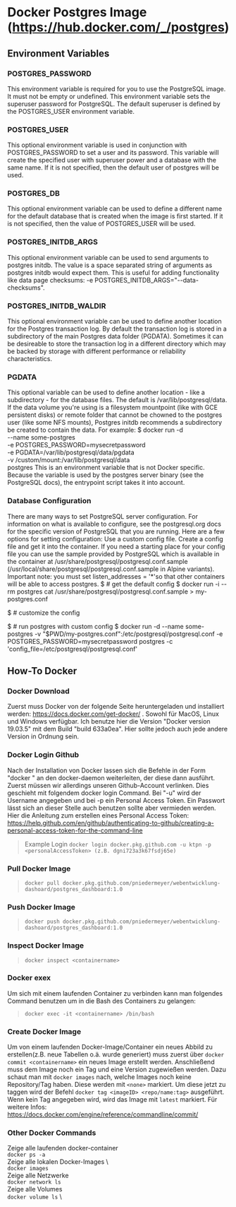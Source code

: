 # Docker Postgres Image (https://hub.docker.com/_/postgres)
## Environment Variables
### POSTGRES_PASSWORD
This environment variable is required for you to use the PostgreSQL image. It must not be empty or undefined. This environment variable sets the superuser password for PostgreSQL. The default superuser is defined by the POSTGRES_USER environment variable.
### POSTGRES_USER
This optional environment variable is used in conjunction with POSTGRES_PASSWORD to set a user and its password. This variable will create the specified user with superuser power and a database with the same name. If it is not specified, then the default user of postgres will be used.
### POSTGRES_DB
This optional environment variable can be used to define a different name for the default database that is created when the image is first started. If it is not specified, then the value of POSTGRES_USER will be used.
### POSTGRES_INITDB_ARGS
This optional environment variable can be used to send arguments to postgres initdb. The value is a space separated string of arguments as postgres initdb would expect them. This is useful for adding functionality like data page checksums: -e POSTGRES_INITDB_ARGS="--data-checksums".
### POSTGRES_INITDB_WALDIR
This optional environment variable can be used to define another location for the Postgres transaction log. By default the transaction log is stored in a subdirectory of the main Postgres data folder (PGDATA). Sometimes it can be desireable to store the transaction log in a different directory which may be backed by storage with different performance or reliability characteristics.
### PGDATA
This optional variable can be used to define another location - like a subdirectory - for the database files. The default is /var/lib/postgresql/data. If the data volume you're using is a filesystem mountpoint (like with GCE persistent disks) or remote folder that cannot be chowned to the postgres user (like some NFS mounts), Postgres initdb recommends a subdirectory be created to contain the data.
For example:
$ docker run -d \
    --name some-postgres \
    -e POSTGRES_PASSWORD=mysecretpassword \
    -e PGDATA=/var/lib/postgresql/data/pgdata \
    -v /custom/mount:/var/lib/postgresql/data \
    postgres
This is an environment variable that is not Docker specific. Because the variable is used by the postgres server binary (see the PostgreSQL docs), the entrypoint script takes it into account.
### Database Configuration
There are many ways to set PostgreSQL server configuration. For information on what is available to configure, see the postgresql.org docs for the specific version of PostgreSQL that you are running. Here are a few options for setting configuration:
Use a custom config file. Create a config file and get it into the container. If you need a starting place for your config file you can use the sample provided by PostgreSQL which is available in the container at /usr/share/postgresql/postgresql.conf.sample (/usr/local/share/postgresql/postgresql.conf.sample in Alpine variants).
Important note: you must set listen_addresses = '*'so that other containers will be able to access postgres.
$ # get the default config
$ docker run -i --rm postgres cat /usr/share/postgresql/postgresql.conf.sample > my-postgres.conf
 
$ # customize the config
 
$ # run postgres with custom config
$ docker run -d --name some-postgres -v "$PWD/my-postgres.conf":/etc/postgresql/postgresql.conf -e POSTGRES_PASSWORD=mysecretpassword postgres -c 'config_file=/etc/postgresql/postgresql.conf'

## How-To Docker
### Docker Download 
Zuerst muss Docker von der folgende Seite heruntergeladen und installiert werden: https://docs.docker.com/get-docker/ .
Sowohl für MacOS, Linux und Windows verfügbar. Ich benutze hier die Version "Docker version 19.03.5" mit dem Build "build 633a0ea". Hier sollte jedoch auch jede andere Version in Ordnung sein. 
### Docker Login Github
Nach der Installation von Docker lassen sich die Befehle in der Form "docker <command>" an den docker-daemon weiterleiten, der diese dann ausführt. Zuerst müssen wir allerdings unseren Github-Account verlinken. Dies geschieht mit folgendem docker login Command.
Bei "-u" wird der Username angegeben und bei -p ein Personal Access Token. Ein Passwort lässt sich an dieser Stelle auch benutzen sollte aber vermieden werden. Hier die Anleitung zum erstellen eines Personal Access Token: https://help.github.com/en/github/authenticating-to-github/creating-a-personal-access-token-for-the-command-line
> Example Login
> `docker login docker.pkg.github.com -u ktpn -p  <personalAccessToken> (z.B. dgni723a3k67fsdj65e)`
### Pull Docker Image
> `docker pull docker.pkg.github.com/pniedermeyer/webentwicklung-dashoard/postgres_dashboard:1.0`
### Push Docker Image
> `docker push docker.pkg.github.com/pniedermeyer/webentwicklung-dashoard/postgres_dashboard:1.0`
### Inspect Docker Image
> `docker inspect <containername>`
### Docker exex <Container>
Um sich mit einem laufenden Container zu verbinden kann man folgendes Command benutzen um in die Bash des Containers zu gelangen: 
> `docker exec -it <containername> /bin/bash`
### Create Docker Image
Um von einem laufenden Docker-Image/Container ein neues Abbild zu erstellen(z.B. neue Tabellen o.ä. wurde generiert) muss zuerst über `docker commit <containername>` ein neues Image erstellt werden. Anschließend muss dem Image noch ein Tag und eine Version zugewießen werden. Dazu schaut man mit `docker images` nach, welche Images noch keine Repository/Tag haben. Diese werden mit `<none>` markiert. Um diese jetzt zu taggen wird der Befehl `docker tag <imageID> <repo/name:tag>` ausgeführt. Wenn kein Tag angegeben wird, wird das Image mit `latest` markiert. Für weitere Infos: https://docs.docker.com/engine/reference/commandline/commit/
### Other Docker Commands
Zeige alle laufenden docker-container\
`docker ps -a` \
Zeige alle lokalen Docker-Images \    
`docker images` \
Zeige alle Netzwerke \
`docker network ls` \
Zeige alle Volumes \
`docker volume ls` \
